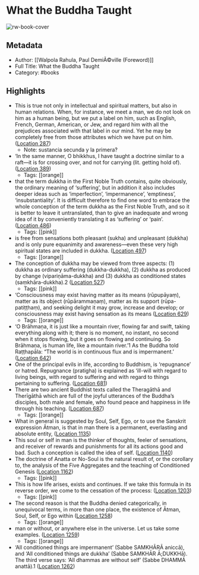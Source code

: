 # What the Buddha Taught

![rw-book-cover](https://images-na.ssl-images-amazon.com/images/I/41J7DfwyH%2BL._SL200_.jpg)

## Metadata
- Author: [[Walpola Rahula, Paul DemiÃ©ville (Foreword)]]
- Full Title: What the Buddha Taught
- Category: #books

## Highlights
- This is true not only in intellectual and spiritual matters, but also in human relations. When, for instance, we meet a man, we do not look on him as a human being, but we put a label on him, such as English, French, German, American, or Jew, and regard him with all the prejudices associated with that label in our mind. Yet he may be completely free from those attributes which we have put on him. ([Location 287](https://readwise.io/to_kindle?action=open&asin=B003OYIG00&location=287))
    - Note: sustancia secunda y la primera?
- ‘In the same manner, O bhikkhus, I have taught a doctrine similar to a raft—it is for crossing over, and not for carrying (lit. getting hold of). ([Location 389](https://readwise.io/to_kindle?action=open&asin=B003OYIG00&location=389))
    - Tags: [[orange]] 
- that the term dukkha in the First Noble Truth contains, quite obviously, the ordinary meaning of ‘suffering’, but in addition it also includes deeper ideas such as ‘imperfection’, ‘impermanence’, ‘emptiness’, ‘insubstantiality’. It is difficult therefore to find one word to embrace the whole conception of the term dukkha as the First Noble Truth, and so it is better to leave it untranslated, than to give an inadequate and wrong idea of it by conveniently translating it as ‘suffering’ or ‘pain’. ([Location 486](https://readwise.io/to_kindle?action=open&asin=B003OYIG00&location=486))
    - Tags: [[pink]] 
- is free from sensations both pleasant (sukha) and unpleasant (dukkha) and is only pure equanimity and awareness—even these very high spiritual states are included in dukkha. ([Location 497](https://readwise.io/to_kindle?action=open&asin=B003OYIG00&location=497))
    - Tags: [[orange]] 
- The conception of dukkha may be viewed from three aspects: (1) dukkha as ordinary suffering (dukkha-dukkha), (2) dukkha as produced by change (vipariṇāma-dukkha) and (3) dukkha as conditioned states (saṃkhāra-dukkha).2 ([Location 527](https://readwise.io/to_kindle?action=open&asin=B003OYIG00&location=527))
    - Tags: [[pink]] 
- ‘Consciousness may exist having matter as its means (rūpupāyaṃ), matter as its object (rūpārammaṇaṃ), matter as its support (rūpa-patiṭṭhaṃ), and seeking delight it may grow, increase and develop; or consciousness may exist having sensation as its means ([Location 629](https://readwise.io/to_kindle?action=open&asin=B003OYIG00&location=629))
    - Tags: [[orange]] 
- ‘O Brāhmaṇa, it is just like a mountain river, flowing far and swift, taking everything along with it; there is no moment, no instant, no second when it stops flowing, but it goes on flowing and continuing. So Brāhmaṇa, is human life, like a mountain river.’1 As the Buddha told Raṭṭhapāla: “The world is in continuous flux and is impermanent.’ ([Location 642](https://readwise.io/to_kindle?action=open&asin=B003OYIG00&location=642))
- One of the principal evils in life, according to Buddhism, is ‘repugnance’ or hatred. Repugnance (pratigha) is explained as ‘ill-will with regard to living beings, with regard to suffering and with regard to things pertaining to suffering. ([Location 681](https://readwise.io/to_kindle?action=open&asin=B003OYIG00&location=681))
- There are two ancient Buddhist texts called the Theragāthā and Therīgāthā which are full of the joyful utterances of the Buddha’s disciples, both male and female, who found peace and happiness in life through his teaching. ([Location 687](https://readwise.io/to_kindle?action=open&asin=B003OYIG00&location=687))
    - Tags: [[orange]] 
- What in general is suggested by Soul, Self, Ego, or to use the Sanskrit expression Ātman, is that in man there is a permanent, everlasting and absolute entity, ([Location 1135](https://readwise.io/to_kindle?action=open&asin=B003OYIG00&location=1135))
- This soul or self in man is the thinker of thoughts, feeler of sensations, and receiver of rewards and punishments for all its actions good and bad. Such a conception is called the idea of self. ([Location 1140](https://readwise.io/to_kindle?action=open&asin=B003OYIG00&location=1140))
- The doctrine of Anatta or No-Soul is the natural result of, or the corollary to, the analysis of the Five Aggregates and the teaching of Conditioned Genesis ([Location 1162](https://readwise.io/to_kindle?action=open&asin=B003OYIG00&location=1162))
    - Tags: [[pink]] 
- This is how life arises, exists and continues. If we take this formula in its reverse order, we come to the cessation of the process: ([Location 1203](https://readwise.io/to_kindle?action=open&asin=B003OYIG00&location=1203))
    - Tags: [[pink]] 
- The second reason is that the Buddha denied categorically, in unequivocal terms, in more than one place, the existence of Ātman, Soul, Self, or Ego within ([Location 1258](https://readwise.io/to_kindle?action=open&asin=B003OYIG00&location=1258))
    - Tags: [[orange]] 
- man or without, or anywhere else in the universe. Let us take some examples. ([Location 1259](https://readwise.io/to_kindle?action=open&asin=B003OYIG00&location=1259))
    - Tags: [[orange]] 
- ‘All conditioned things are impermanent’ (Sabbe SAMKHĀRĀ aniccā), and ‘All conditioned things are dukkha’ (Sabbe SAMKHĀR Ā;DUKKHā). The third verse says: ‘All dhammas are without self’ (Sabbe DHAMMĀ anattā).1 ([Location 1262](https://readwise.io/to_kindle?action=open&asin=B003OYIG00&location=1262))
